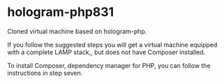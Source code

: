 # hologram-php831

Cloned virtual machine based on hologram-php.

If you follow the suggested steps you will get a virtual machine equipped with a complete LAMP stack,, but does not have Composer installed.

To install Composer, dependency manager for PHP, you can follow the instructions in step seven.
